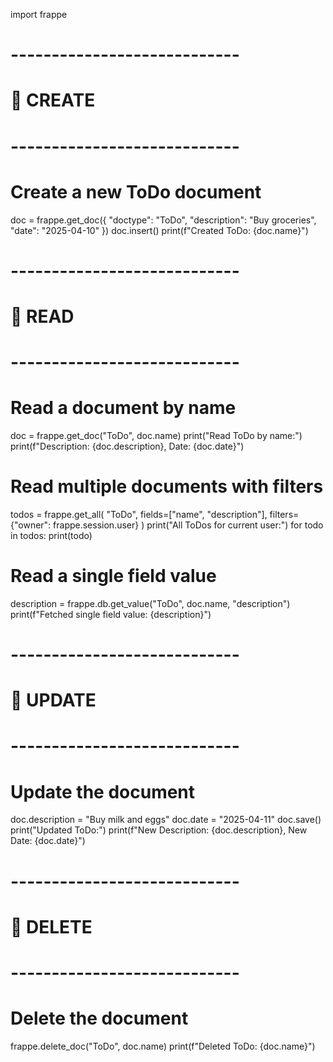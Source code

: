 import frappe

# ----------------------------
# 🔹 CREATE
# ----------------------------
# Create a new ToDo document
doc = frappe.get_doc({
    "doctype": "ToDo",
    "description": "Buy groceries",
    "date": "2025-04-10"
})
doc.insert()
print(f"Created ToDo: {doc.name}")

# ----------------------------
# 🔹 READ
# ----------------------------

# Read a document by name
doc = frappe.get_doc("ToDo", doc.name)
print("Read ToDo by name:")
print(f"Description: {doc.description}, Date: {doc.date}")

# Read multiple documents with filters
todos = frappe.get_all(
    "ToDo",
    fields=["name", "description"],
    filters={"owner": frappe.session.user}
)
print("All ToDos for current user:")
for todo in todos:
    print(todo)

# Read a single field value
description = frappe.db.get_value("ToDo", doc.name, "description")
print(f"Fetched single field value: {description}")

# ----------------------------
# 🔹 UPDATE
# ----------------------------
# Update the document
doc.description = "Buy milk and eggs"
doc.date = "2025-04-11"
doc.save()
print("Updated ToDo:")
print(f"New Description: {doc.description}, New Date: {doc.date}")

# ----------------------------
# 🔹 DELETE
# ----------------------------
# Delete the document
frappe.delete_doc("ToDo", doc.name)
print(f"Deleted ToDo: {doc.name}")
